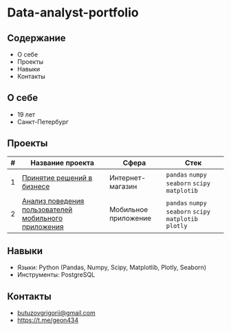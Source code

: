 # Data-analyst-portfolio
## Содержание
+ О себе
+ Проекты
+ Навыки
+ Контакты

## О себе
+ 19 лет
+ Санкт-Петербург

## Проекты
|#|Название проекта|Сфера|Стек|
|-----|-----|-----|-----|
|1|[Принятие решений в бизнесе](Prefabricated_Project_2.ipynb)|Интернет-магазин| `pandas` `numpy` `seaborn` `scipy` `matplotib` |
|2|[Анализ поведения пользователей мобильного приложения](Decision%20making%20in%20business.ipynb)|Мобильное приложение|`pandas` `numpy` `seaborn` `scipy` `matplotib` `plotly`|

## Навыки
+ Языки: Python (Pandas, Numpy, Scipy, Matplotlib, Plotly, Seaborn)
+ Инструменты: PostgreSQL

## Контакты
+ butuzovgrigorii@gmail.com
+ https://t.me/geon434
